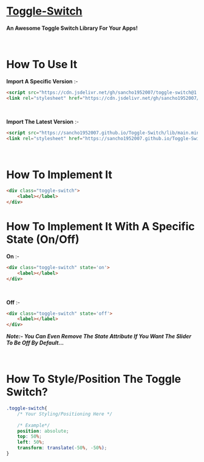 # [Toggle-Switch](https://sancho1952007.github.io/Toggle-Switch)
**An Awesome Toggle Switch Library For Your Apps!**

<br>

# How To Use It

**Import A Specific Version** :-
```html
<script src="https://cdn.jsdelivr.net/gh/sancho1952007/toggle-switch@1.0/lib/main.min.js"></script>
<link rel="stylesheet" href="https://cdn.jsdelivr.net/gh/sancho1952007/toggle-switch@1.0/lib/style.min.css">
```

<br>

**Import The Latest Version** :-
```html
<script src="https://sancho1952007.github.io/Toggle-Switch/lib/main.min.js"></script>
<link rel="stylesheet" href="https://sancho1952007.github.io/Toggle-Switch/lib/style.min.css">
```

<br>

# How To Implement It
```html
<div class="toggle-switch">
    <label></label>
</div>
```

# How To Implement It With A Specific State (On/Off)
**On** :-
```html
<div class="toggle-switch" state='on'>
    <label></label>
</div>
```

<br>

**Off** :-
```html
<div class="toggle-switch" state='off'>
    <label></label>
</div>
```
***Note:- You Can Even Remove The State Attribute If You Want The Slider To Be Off By Default...***

<br>

# How To Style/Position The Toggle Switch?
```css
.toggle-switch{
    /* Your Styling/Positioning Here */
    
    /* Example*/
    position: absolute;
    top: 50%;
    left: 50%;
    transform: translate(-50%, -50%);
}
```
